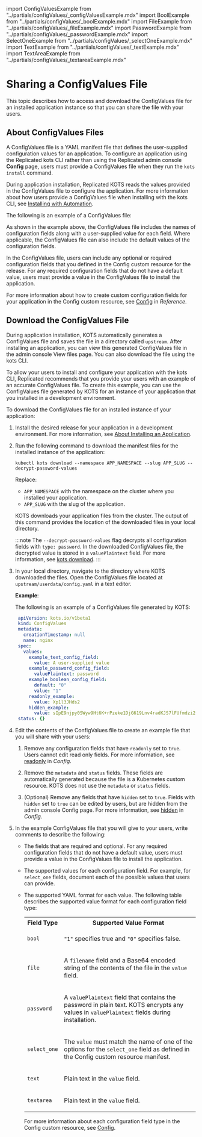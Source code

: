 import ConfigValuesExample from "../partials/configValues/_configValuesExample.mdx"
import BoolExample from "../partials/configValues/_boolExample.mdx"
import FileExample from "../partials/configValues/_fileExample.mdx"
import PasswordExample from "../partials/configValues/_passwordExample.mdx"
import SelectOneExample from "../partials/configValues/_selectOneExample.mdx"
import TextExample from "../partials/configValues/_textExample.mdx"
import TextAreaExample from "../partials/configValues/_textareaExample.mdx"

# Sharing a ConfigValues File

This topic describes how to access and download the ConfigValues file for an installed application instance so that you can share the file with your users.

## About ConfigValues Files

A ConfigValues file is a YAML manifest file that defines the user-supplied configuration values for an application. To configure an application using the Replicated kots CLI rather than using the Replicated admin console **Config** page, users must provide a ConfigValues file when they run the `kots install` command.

During application installation, Replicated KOTS reads the values provided in the ConfigValues file to configure the application. For more information about how users provide a ConfigValues file when installing with the kots CLI, see [Installing with Automation](/enterprise/installing-existing-cluster-automation).

The following is an example of a ConfigValues file:

<ConfigValuesExample/>

As shown in the example above, the ConfigValues file includes the names of configuration fields along with a user-supplied value for each field. Where applicable, the ConfigValues file can also include the default values of the configuration fields.

In the ConfigValues file, users can include any optional or required configuration fields that you defined in the Config custom resource for the release. For any required configuration fields that do not have a default value, users must provide a value in the ConfigValues file to install the application.

For more information about how to create custom configuration fields for your application in the Config custom resource, see [Config](/reference/custom-resource-config) in _Reference_.

## Download the ConfigValues File

During application installation, KOTS automatically generates a ConfigValues file and saves the file in a directory called `upstream`. After installing an application, you can view this generated ConfigValues file in the admin console View files page. You can also download the file using the kots CLI.

To allow your users to install and configure your application with the kots CLI, Replicated recommends that you provide your users with an example of an accurate ConfigValues file. To create this example, you can use the ConfigValues file generated by KOTS for an instance of your application that you installed in a development environment.

To download the ConfigValues file for an installed instance of your application:

1. Install the desired release for your application in a development environment. For more information, see [About Installing an Application](/enterprise/installing-overview).

1. Run the following command to download the manifest files for the installed instance of the application:

    ```
    kubectl kots download --namespace APP_NAMESPACE --slug APP_SLUG --decrypt-password-values
    ```
    Replace:
    * `APP_NAMESPACE` with the namespace on the cluster where you installed your application.
    * `APP_SLUG` with the slug of the application.

    KOTS downloads your application files from the cluster. The output of this command provides the location of the downloaded files in your local directory.

    :::note
    The `--decrypt-password-values` flag decrypts all configuration fields with `type: password`. In the downloaded ConfigValues file, the decrypted value is stored in a `valuePlaintext` field. For more information, see [kots download](/reference/kots-cli-download).
    :::

1. In your local directory, navigate to the directory where KOTS downloaded the files. Open the ConfigValues file located at `upstream/userdata/config.yaml` in a text editor.

   **Example**:

   The following is an example of a ConfigValues file generated by KOTS:

   ```yaml
    apiVersion: kots.io/v1beta1
    kind: ConfigValues
    metadata:
      creationTimestamp: null
      name: nginx
    spec:
      values:
        example_text_config_field:
          value: A user-supplied value
        example_password_config_field:
          valuePlaintext: password
        example_boolean_config_field:
          default: "0"
          value: "1"
        readonly_example:
          value: Xp1l3JHds2
        hidden_example:
          value: sIpE9njpy0SWyw9Ht6K+rPzeke1DjG619Lnv4radKJS7lFUfmdzi2+MIJEj33k8PRyYM/eAGtes=    
    status: {}
   ```

1. Edit the contents of the ConfigValues file to create an example file that you will share with your users:

   1. Remove any configuration fields that have `readonly` set to `true`. Users cannot edit read only fields. For more information, see [readonly](/reference/custom-resource-config#readonly) in _Config_.

   1. Remove the `metadata` and `status` fields. These fields are automatically generated because the file is a Kubernetes custom resource. KOTS does not use the `metadata` or `status` fields.

   1. (Optional) Remove any fields that have `hidden` set to `true`. Fields with `hidden` set to `true` can be edited by users, but are hidden from the admin console Config page. For more information, see [hidden](/reference/custom-resource-config#hidden) in _Config_.

1. In the example ConfigValues file that you will give to your users, write comments to describe the following:

   * The fields that are required and optional. For any required configuration fields that do not have a default value, users must provide a value in the ConfigValues file to install the application.
   * The supported values for each configuration field. For example, for `select_one` fields, document each of the possible values that users can provide.
   * The supported YAML format for each value. The following table describes the supported value format for each configuration field type:

     <table>
       <tr>
         <th>Field Type</th>
         <th>Supported Value Format</th>
       </tr>
       <tr>
         <td><code>bool</code></td>
         <td>
           <p><code>"1"</code> specifies true and <code>"0"</code> specifies false.</p>
           <BoolExample/>
         </td>
       </tr>
       <tr>
         <td><code>file</code></td>
         <td>
           <p>A <code>filename</code> field and a Base64 encoded string of the contents of the file in the <code>value</code> field.</p>
           <FileExample/>
         </td>
       </tr>
       <tr>
         <td><code>password</code></td>
         <td>
           <p>A <code>valuePlaintext</code> field that contains the password in plain text. KOTS encrypts any values in <code>valuePlaintext</code> fields during installation.</p>
           <PasswordExample/>
         </td>
       </tr>
       <tr>
         <td><code>select_one</code></td>
         <td>
            <p>The <code>value</code> must match the name of one of the options for the <code>select_one</code> field as defined in the Config custom resource manifest.</p>
            <SelectOneExample/>
         </td>
       </tr>
       <tr>
         <td><code>text</code></td>
         <td>
           <p>Plain text in the <code>value</code> field.</p>
           <TextExample/>
         </td>
       </tr>
       <tr>
         <td><code>textarea</code></td>
         <td>
           <p>Plain text in the <code>value</code> field.</p>
           <TextAreaExample/>
         </td>
       </tr>
     </table>

     For more information about each configuration field type in the Config custom resource, see [Config](/reference/custom-resource-config).
